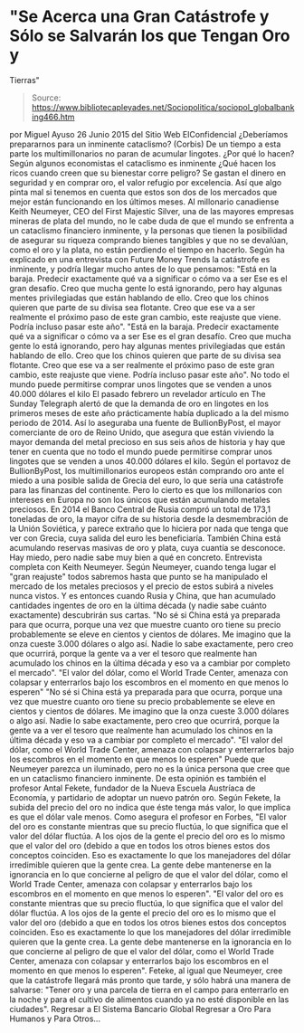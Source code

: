 # "Se Acerca una Gran Catástrofe y Sólo se Salvarán los que Tengan Oro y 
Tierras"

> Source: https://www.bibliotecapleyades.net/Sociopolitica/sociopol_globalbanking466.htm

por Miguel Ayuso 26 Junio 2015
del Sitio Web ElConfidencial
¿Deberíamos prepararnos para un inminente cataclismo?
(Corbis)
De un tiempo a esta parte
los multimillonarios no paran de acumular lingotes.
¿Por qué lo hacen?
Según algunos economistas
el cataclismo es inminente
¿Qué hacen los ricos cuando creen que su bienestar corre peligro?
Se gastan el dinero en seguridad y en comprar oro, el valor refugio por excelencia. Así que algo pinta mal si tenemos en cuenta que estos son dos de los mercados que mejor están funcionando en los últimos meses.
Al millonario canadiense Keith Neumeyer, CEO del First Majestic Silver, una de las mayores empresas mineras de plata del mundo, no le cabe duda de que el mundo se enfrenta a un cataclismo financiero inminente, y la personas que tienen la posibilidad de asegurar su riqueza comprando bienes tangibles y que no se devalúan, como el oro y la plata, no están perdiendo el tiempo en hacerlo.
Según ha explicado en una entrevista con Future Money Trends la catástrofe es inminente, y podría llegar mucho antes de lo que pensamos:
"Está en la baraja. Predecir exactamente qué va a significar o cómo va a ser Ese es el gran desafío. Creo que mucha gente lo está ignorando, pero hay algunas mentes privilegiadas que están hablando de ello. Creo que los chinos quieren que parte de su divisa sea flotante. Creo que ese va a ser realmente el próximo paso de este gran cambio, este reajuste que viene. Podría incluso pasar este año".
"Está en la baraja. Predecir exactamente qué va a significar o cómo va a ser Ese es el gran desafío. Creo que mucha gente lo está ignorando, pero hay algunas mentes privilegiadas que están hablando de ello.
Creo que los chinos quieren que parte de su divisa sea flotante. Creo que ese va a ser realmente el próximo paso de este gran cambio, este reajuste que viene. Podría incluso pasar este año".
No todo el mundo puede permitirse
comprar unos lingotes que se venden a unos
40.000 dólares el kilo
El pasado febrero un revelador artículo en The Sunday Telegraph alertó de que la demanda de oro en lingotes en los primeros meses de este año prácticamente había duplicado a la del mismo periodo de 2014.
Así lo aseguraba una fuente de BullionByPost, el mayor comerciante de oro de Reino Unido, que asegura que están viviendo la mayor demanda del metal precioso en sus seis años de historia y hay que tener en cuenta que no todo el mundo puede permitirse comprar unos lingotes que se venden a unos 40.000 dólares el kilo.
Según el portavoz de BullionByPost, los multimillonarios europeos están comprando oro ante el miedo a una posible salida de Grecia del euro, lo que sería una catástrofe para las finanzas del continente.
Pero lo cierto es que los millonarios con intereses en Europa no son los únicos que están acumulando metales preciosos.
En 2014 el Banco Central de Rusia compró un total de 173,1 toneladas de oro, la mayor cifra de su historia desde la desmembración de la Unión Soviética, y parece extraño que lo hiciera por nada que tenga que ver con Grecia, cuya salida del euro les beneficiaría.
También China está acumulando reservas masivas de oro y plata, cuya cuantía se desconoce.
Hay miedo, pero nadie sabe muy bien a qué en concreto.
Entrevista completa con Keith Neumeyer.
Según Neumeyer, cuando tenga lugar el "gran reajuste" todos sabremos hasta que punto se ha manipulado el mercado de los metales preciosos y el precio de estos subirá a niveles nunca vistos.
Y es entonces cuando Rusia y China, que han acumulado cantidades ingentes de oro en la última década (y nadie sabe cuánto exactamente) descubrirán sus cartas.
"No sé si China está ya preparada para que ocurra, porque una vez que muestre cuanto oro tiene su precio probablemente se eleve en cientos y cientos de dólares. Me imagino que la onza cueste 3.000 dólares o algo así. Nadie lo sabe exactamente, pero creo que ocurrirá, porque la gente va a ver el tesoro que realmente han acumulado los chinos en la última década y eso va a cambiar por completo el mercado". "El valor del dólar, como el World Trade Center, amenaza con colapsar y enterrarlos bajo los escombros en el momento en que menos lo esperen"
"No sé si China está ya preparada para que ocurra, porque una vez que muestre cuanto oro tiene su precio probablemente se eleve en cientos y cientos de dólares.
Me imagino que la onza cueste 3.000 dólares o algo así. Nadie lo sabe exactamente, pero creo que ocurrirá, porque la gente va a ver el tesoro que realmente han acumulado los chinos en la última década y eso va a cambiar por completo el mercado".
"El valor del dólar, como el World Trade Center, amenaza con colapsar y enterrarlos bajo los escombros en el momento en que menos lo esperen"
Puede que Neumeyer parezca un iluminado, pero no es la única persona que cree que en un cataclismo financiero inminente.
De esta opinión es también el profesor Antal Fekete, fundador de la Nueva Escuela Austríaca de Economía, y partidario de adoptar un nuevo patrón oro. Según Fekete, la subida del precio del oro no indica que éste tenga más valor, lo que implica es que el dólar vale menos.
Como asegura el profesor en Forbes,
"El valor del oro es constante mientras que su precio fluctúa, lo que significa que el valor del dólar fluctúa. A los ojos de la gente el precio del oro es lo mismo que el valor del oro (debido a que en todos los otros bienes estos dos conceptos coinciden. Eso es exactamente lo que los manejadores del dólar irredimible quieren que la gente crea. La gente debe mantenerse en la ignorancia en lo que concierne al peligro de que el valor del dólar, como el World Trade Center, amenaza con colapsar y enterrarlos bajo los escombros en el momento en que menos lo esperen".
"El valor del oro es constante mientras que su precio fluctúa, lo que significa que el valor del dólar fluctúa.
A los ojos de la gente el precio del oro es lo mismo que el valor del oro (debido a que en todos los otros bienes estos dos conceptos coinciden. Eso es exactamente lo que los manejadores del dólar irredimible quieren que la gente crea.
La gente debe mantenerse en la ignorancia en lo que concierne al peligro de que el valor del dólar, como el World Trade Center, amenaza con colapsar y enterrarlos bajo los escombros en el momento en que menos lo esperen".
Feteke, al igual que Neumeyer, cree que la catástrofe llegará más pronto que tarde, y sólo habrá una manera de salvarse:
"Tener oro y una parcela de tierra en el campo para enterrarlo en la noche y para el cultivo de alimentos cuando ya no esté disponible en las ciudades".
Regresar a El Sistema Bancario Global
Regresar a Oro Para Humanos y Para Otros...
